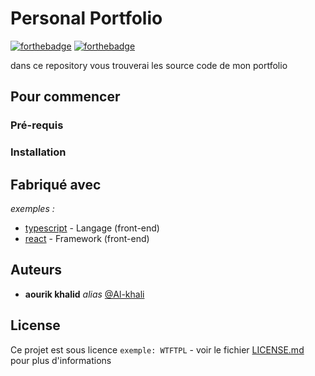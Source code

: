 # Personal Portfolio

[![forthebadge](http://forthebadge.com/images/badges/built-with-love.svg)](http://forthebadge.com)  [![forthebadge](http://forthebadge.com/images/badges/powered-by-electricity.svg)](http://forthebadge.com)

dans ce repository vous trouverai les source code de mon portfolio

## Pour commencer


### Pré-requis


### Installation




## Fabriqué avec


_exemples :_
* [typescript](https://www.typescriptlang.org/) - Langage (front-end) 
* [react](http://materializecss.com) - Framework (front-end)

## Auteurs
* **aourik khalid** _alias_ [@Al-khali](https://github.com/Al-khali)


## License

Ce projet est sous licence ``exemple: WTFTPL`` - voir le fichier [LICENSE.md](LICENCE.md) pour plus d'informations

